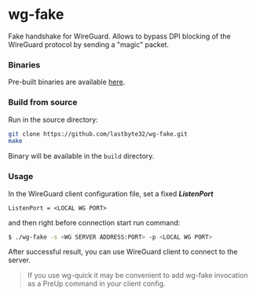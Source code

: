 # wg-fake

Fake handshake for WireGuard.
Allows to bypass DPI blocking of the WireGuard protocol by sending a "magic" packet.


### Binaries

Pre-built binaries are available [here](https://github.com/lastbyte32/wg-fake/releases/latest).

### Build from source

Run in the source directory:

```bash
git clone https://github.com/lastbyte32/wg-fake.git
make
```

Binary will be available in the `build` directory.

### Usage
In the WireGuard client configuration file, set a fixed ***ListenPort***
```
ListenPort = <LOCAL WG PORT>
```
and then right before connection start run command:

```bash
$ ./wg-fake -s <WG SERVER ADDRESS:PORT> -p <LOCAL WG PORT>
```
After successful result, you can use WireGuard client to connect to the server.
> If you use wg-quick it may be convenient to add wg-fake invocation as a PreUp command in your client config.

